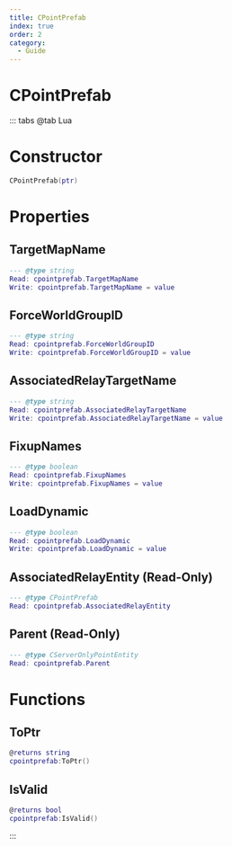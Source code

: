 ```yaml
---
title: CPointPrefab
index: true
order: 2
category:
  - Guide
---
```


# CPointPrefab

::: tabs
@tab Lua
# Constructor
```lua
CPointPrefab(ptr)
```
# Properties
## TargetMapName 
```lua
--- @type string
Read: cpointprefab.TargetMapName
Write: cpointprefab.TargetMapName = value
```
## ForceWorldGroupID 
```lua
--- @type string
Read: cpointprefab.ForceWorldGroupID
Write: cpointprefab.ForceWorldGroupID = value
```
## AssociatedRelayTargetName 
```lua
--- @type string
Read: cpointprefab.AssociatedRelayTargetName
Write: cpointprefab.AssociatedRelayTargetName = value
```
## FixupNames 
```lua
--- @type boolean
Read: cpointprefab.FixupNames
Write: cpointprefab.FixupNames = value
```
## LoadDynamic 
```lua
--- @type boolean
Read: cpointprefab.LoadDynamic
Write: cpointprefab.LoadDynamic = value
```
## AssociatedRelayEntity (Read-Only)
```lua
--- @type CPointPrefab
Read: cpointprefab.AssociatedRelayEntity
```
## Parent (Read-Only)
```lua
--- @type CServerOnlyPointEntity
Read: cpointprefab.Parent
```
# Functions
## ToPtr
```lua
@returns string
cpointprefab:ToPtr()
```
## IsValid
```lua
@returns bool
cpointprefab:IsValid()
```

:::